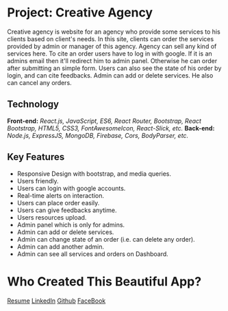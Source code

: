 # Project: Creative Agency

Creative agency is website for an agency who provide some services to his clients based on client's needs. In this site, clients can order the services provided by admin or manager of this agency. Agency can sell any kind of services here. To cite an order users have to log in with google. If it is an admins email then it'll redirect him to admin panel. Otherwise he can order after submitting an simple form. Users can also see the state of his order by login, and can cite feedbacks. Admin can add or delete services. He also can cancel any orders.

## Technology

**Front-end:** *React.js, JavaScript, ES6, React Router, Bootstrap, React Bootstrap, HTML5, CSS3, FontAwesomeIcon, React-Slick, etc.*
**Back-end:** *Node.js, ExpressJS, MongoDB, Firebase, Cors, BodyParser, etc.*

## Key Features

- Responsive Design with bootstrap, and media queries.
- Users friendly.
- Users can login with google accounts.
- Real-time alerts on interaction.
- Users can place order easily.
- Users can give feedbacks anytime.
- Users resources upload.
- Admin panel which is only for admins.
- Admin can add or delete services.
- Admin can change state of an order (i.e. can 
delete any order).
- Admin can add another admin.
- Admin can see all services and orders on Dashboard.

# Who Created This Beautiful App?

[Resume](https://drive.google.com/file/d/1n_WyOpWTddo8uBbx_PLidPB8ZviP1vBQ/view)
[LinkedIn](https://www.linkedin.com/in/abusayeed95/)
[Github](https://github.com/ahmedmusa995/)
[FaceBook](https://www.facebook.com/sayeed.sayem.95/)
